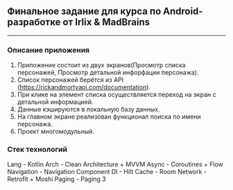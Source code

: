 ## Финальное задание для курса по Android-разработке от Irlix & MadBrains
___
### Описание приложения
1. Приложение состоит из двух экранов(Просмотр списка персонажей, 
   Просмотр детальной инфорфации персонажа).
2. Список персонажей берётся из API (https://rickandmortyapi.com/documentation).
3. При клике на элемент списка осуществляется переход на экран с детальной информацией.
4. Данные кэшируются в локальную базу данных.
5. На главном экране реализован функционал поиска по имени персонажа.
6. Проект многомодульный.

### Стек технологий
Lang - Kotlin
Arch - Clean Architecture + MVVM
Async - Coroutines + Flow
Navigation - Navigation Component
DI - Hilt
Cache - Room
Network - Retrofit + Moshi
Paging - Paging 3
